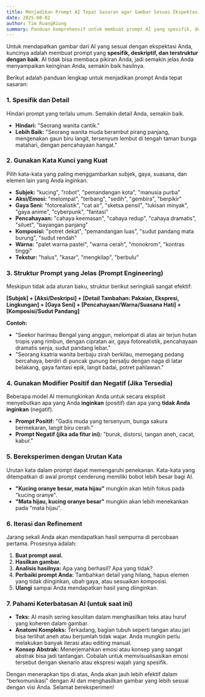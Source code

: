 ```yaml
---
title: Menjadikan Prompt AI Tepat Sasaran agar Gambar Sesuai Ekspektasi
date: 2025-08-02
author: Tim RuangRiung
summary: Panduan komprehensif untuk membuat prompt AI yang spesifik, deskriptif, dan terstruktur dengan baik agar hasil gambar AI sesuai dengan ekspektasi Anda.
---
```


Untuk mendapatkan gambar dari AI yang sesuai dengan ekspektasi Anda, kuncinya adalah membuat prompt yang **spesifik, deskriptif, dan terstruktur dengan baik**. AI tidak bisa membaca pikiran Anda, jadi semakin jelas Anda menyampaikan keinginan Anda, semakin baik hasilnya.

Berikut adalah panduan lengkap untuk menjadikan prompt Anda tepat sasaran:

### 1. Spesifik dan Detail

Hindari prompt yang terlalu umum. Semakin detail Anda, semakin baik.

* **Hindari:** "Seorang wanita cantik."
* **Lebih Baik:** "Seorang wanita muda berambut pirang panjang, mengenakan gaun biru langit, tersenyum lembut di tengah taman bunga matahari, dengan pencahayaan hangat."

### 2. Gunakan Kata Kunci yang Kuat

Pilih kata-kata yang paling menggambarkan subjek, gaya, suasana, dan elemen lain yang Anda inginkan.

* **Subjek:** "kucing", "robot", "pemandangan kota", "manusia purba"
* **Aksi/Emosi:** "melompat", "terbang", "sedih", "gembira", "berpikir"
* **Gaya Seni:** "fotorealistik", "cat air", "sketsa pensil", "lukisan minyak", "gaya anime", "cyberpunk", "fantasi"
* **Pencahayaan:** "cahaya keemasan", "cahaya redup", "cahaya dramatis", "siluet", "bayangan panjang"
* **Komposisi:** "potret dekat", "pemandangan luas", "sudut pandang mata burung", "sudut rendah"
* **Warna:** "palet warna pastel", "warna cerah", "monokrom", "kontras tinggi"
* **Tekstur:** "halus", "kasar", "mengkilap", "berbulu"

### 3. Struktur Prompt yang Jelas (Prompt Engineering)

Meskipun tidak ada aturan baku, struktur berikut seringkali sangat efektif:

**[Subjek] + [Aksi/Deskripsi] + [Detail Tambahan: Pakaian, Ekspresi, Lingkungan] + [Gaya Seni] + [Pencahayaan/Warna/Suasana Hati] + [Komposisi/Sudut Pandang]**

**Contoh:**

* "Seekor harimau Bengal yang anggun, melompat di atas air terjun hutan tropis yang rimbun, dengan cipratan air, gaya fotorealistik, pencahayaan dramatis senja, sudut pandang lebar."
* "Seorang ksatria wanita berbaju zirah berkilau, memegang pedang bercahaya, berdiri di puncak gunung bersalju dengan naga di latar belakang, gaya fantasi epik, langit badai, potret pahlawan."

### 4. Gunakan Modifier Positif dan Negatif (Jika Tersedia)

Beberapa model AI memungkinkan Anda untuk secara eksplisit menyebutkan apa yang Anda **inginkan** (positif) dan apa yang **tidak Anda inginkan** (negatif).

* **Prompt Positif:** "Gadis muda yang tersenyum, bunga sakura bermekaran, langit biru cerah."
* **Prompt Negatif (jika ada fitur ini):** "buruk, distorsi, tangan aneh, cacat, kabur."

### 5. Bereksperimen dengan Urutan Kata

Urutan kata dalam prompt dapat memengaruhi penekanan. Kata-kata yang ditempatkan di awal prompt cenderung memiliki bobot lebih besar bagi AI.

* **"Kucing oranye besar, mata hijau"** mungkin akan lebih fokus pada "kucing oranye".
* **"Mata hijau, kucing oranye besar"** mungkin akan lebih menekankan pada "mata hijau".

### 6. Iterasi dan Refinement

Jarang sekali Anda akan mendapatkan hasil sempurna di percobaan pertama. Prosesnya adalah:

1. **Buat prompt awal.**
2. **Hasilkan gambar.**
3. **Analisis hasilnya:** Apa yang berhasil? Apa yang tidak?
4. **Perbaiki prompt Anda:** Tambahkan detail yang hilang, hapus elemen yang tidak diinginkan, ubah gaya, atau sesuaikan komposisi.
5. **Ulangi** sampai Anda mendapatkan hasil yang diinginkan.

### 7. Pahami Keterbatasan AI (untuk saat ini)

* **Teks:** AI masih sering kesulitan dalam menghasilkan teks atau huruf yang koheren dalam gambar.
* **Anatomi Kompleks:** Terkadang, bagian tubuh seperti tangan atau jari bisa terlihat aneh atau berjumlah tidak wajar. Anda mungkin perlu melakukan banyak iterasi atau editing manual.
* **Konsep Abstrak:** Menerjemahkan emosi atau konsep yang sangat abstrak bisa jadi tantangan. Cobalah untuk memvisualisasikan emosi tersebut dengan skenario atau ekspresi wajah yang spesifik.

Dengan menerapkan tips di atas, Anda akan jauh lebih efektif dalam "berkomunikasi" dengan AI dan menghasilkan gambar yang lebih sesuai dengan visi Anda. Selamat bereksperimen!
